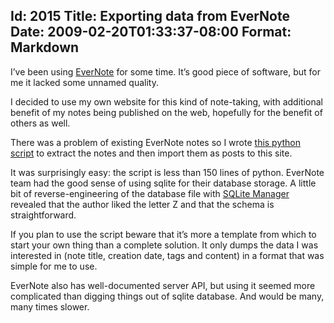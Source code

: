 Id: 2015
Title: Exporting data from EverNote
Date: 2009-02-20T01:33:37-08:00
Format: Markdown
--------------
I’ve been using [EverNote](http://evernote.com/) for some time. It’s
good piece of software, but for me it lacked some unnamed quality.

I decided to use my own website for this kind of note-taking, with
additional benefit of my notes being published on the web, hopefully for
the benefit of others as well.

There was a problem of existing EverNote notes so I wrote [this python
script](http://github.com/kjk/web-blog/blob/6a5161d2a362f2b4a35688235f9d00445f7f7f23/scripts/evernote-to-file.py)
to extract the notes and then import them as posts to this site.

It was surprisingly easy: the script is less than 150 lines of python.
EverNote team had the good sense of using sqlite for their database
storage. A little bit of reverse-engineering of the database file with
[SQLite Manager](https://addons.mozilla.org/en-US/firefox/addon/5817)
revealed that the author liked the letter Z and that the schema is
straightforward.

If you plan to use the script beware that it’s more a template from
which to start your own thing than a complete solution. It only dumps
the data I was interested in (note title, creation date, tags and
content) in a format that was simple for me to use.

EverNote also has well-documented server API, but using it seemed more
complicated than digging things out of sqlite database. And would be
many, many times slower.

